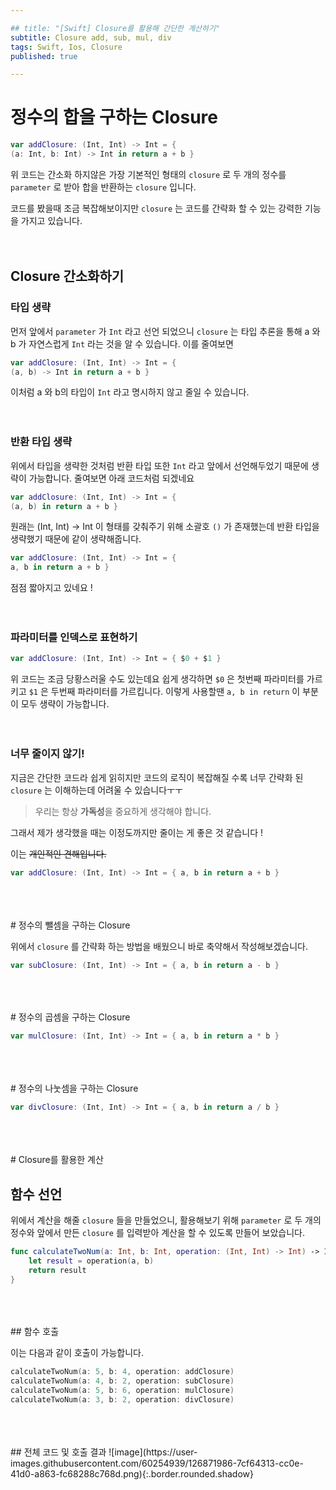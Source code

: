 ```yaml
---

## title: "[Swift] Closure를 활용해 간단한 계산하기" 
subtitle: Closure add, sub, mul, div
tags: Swift, Ios, Closure
published: true

---
```


# 정수의 합을 구하는 Closure

```swift
var addClosure: (Int, Int) -> Int = { 
(a: Int, b: Int) -> Int in return a + b }
```

위 코드는 간소화 하지않은 가장 기본적인 형태의 `closure` 로 두 개의 정수를 `parameter` 로 받아 합을 반환하는 `closure` 입니다.

코드를 봤을때 조금 복잡해보이지만 `closure` 는 코드를 간략화 할 수 있는 강력한 기능을 가지고 있습니다. 
<br>
<br>
<br>
## Closure 간소화하기

### 타입 생략

먼저 앞에서 `parameter` 가 `Int` 라고 선언 되었으니 `closure` 는 타입 추론을 통해 a 와 b 가 자연스럽게 `Int` 라는 것을 알 수 있습니다.  이를 줄여보면

```swift
var addClosure: (Int, Int) -> Int = { 
(a, b) -> Int in return a + b }
```

이처럼 a 와 b의 타입이 `Int` 라고 명시하지 않고 줄일 수 있습니다.
<br>
<br>
<br>
### 반환 타입 생략

위에서 타입을 생략한 것처럼 반환 타입 또한 `Int` 라고 앞에서 선언해두었기 때문에 생략이 가능합니다. 줄여보면 아래 코드처럼 되겠네요

```swift
var addClosure: (Int, Int) -> Int = { 
(a, b) in return a + b }
```

원래는 (Int, Int) → Int 이 형태를 갖춰주기 위해 소괄호 `()` 가 존재했는데 반환 타입을 생략했기 때문에 같이 생략해줍니다.

```swift
var addClosure: (Int, Int) -> Int = { 
a, b in return a + b }
```

점점 짧아지고 있네요 !
<br>
<br>
<br>
### 파라미터를 인덱스로 표현하기

```swift
var addClosure: (Int, Int) -> Int = { $0 + $1 }
```

위 코드는 조금 당황스러울 수도 있는데요 쉽게 생각하면 `$0` 은 첫번째 파라미터를 가르키고 `$1` 은 두번째 파라미터를 가르킵니다. 이렇게 사용할땐 `a, b in return` 이 부분이 모두 생략이 가능합니다.
<br>
<br>
<br>
### 너무 줄이지 않기!

지금은 간단한 코드라 쉽게 읽히지만 코드의 로직이 복잡해질 수록 너무 간략화 된 `closure` 는 이해하는데 어려울 수 있습니다ㅜㅜ 

> 우리는 항상 **가독성**을 중요하게 생각해야 합니다.

그래서 제가 생각했을 때는 이정도까지만 줄이는 게 좋은 것 같습니다 !

이는 ~~개인적인 견해입니다.~~

```swift
var addClosure: (Int, Int) -> Int = { a, b in return a + b }
```
<br>
<br>
<br>
# 정수의 뺄셈을 구하는 Closure

위에서 `closure` 를 간략화 하는 방법을 배웠으니 바로 축약해서 작성해보겠습니다.

```swift
var subClosure: (Int, Int) -> Int = { a, b in return a - b }
```
<br>
<br>
<br>
# 정수의 곱셈을 구하는 Closure

```swift
var mulClosure: (Int, Int) -> Int = { a, b in return a * b }
```
<br>
<br>
<br>
# 정수의 나눗셈을 구하는 Closure

```swift
var divClosure: (Int, Int) -> Int = { a, b in return a / b }
```
<br>
<br>
<br>
# Closure를 활용한 계산

## 함수 선언

위에서 계산을 해줄 `closure` 들을 만들었으니, 활용해보기 위해 `parameter` 로 두 개의 정수와  앞에서 만든 `closure` 를 입력받아 계산을 할 수 있도록 만들어 보았습니다.

```swift
func calculateTwoNum(a: Int, b: Int, operation: (Int, Int) -> Int) -> Int {
    let result = operation(a, b)
    return result
}
```
<br>
<br>
<br>
## 함수 호출

이는 다음과 같이 호출이 가능합니다.

```swift
calculateTwoNum(a: 5, b: 4, operation: addClosure)
calculateTwoNum(a: 4, b: 2, operation: subClosure)
calculateTwoNum(a: 5, b: 6, operation: mulClosure)
calculateTwoNum(a: 3, b: 2, operation: divClosure)
```
<br>
<br>
<br>
## 전체 코드 및 호출 결과
![image](https://user-images.githubusercontent.com/60254939/126871986-7cf64313-cc0e-41d0-a863-fc68288c768d.png){:.border.rounded.shadow}

